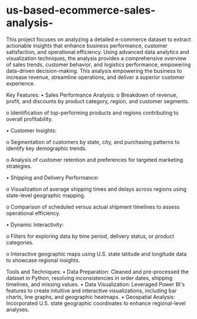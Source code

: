 # us-based-ecommerce-sales-analysis-
This project focuses on analyzing a detailed e-commerce dataset to extract actionable insights that enhance business performance,
customer satisfaction, and operational efficiency. Using advanced data analytics and visualization techniques, the analysis provides 
a comprehensive overview of sales trends, customer behavior, and logistics performance, empowering data-driven decision-making. 
This analysis empowering the business to increase revenue, streamline operations, and deliver a superior customer experience.

Key Features:
•	Sales Performance Analysis:
o	Breakdown of revenue, profit, and discounts by product category, region, and customer segments.

o	Identification of top-performing products and regions contributing to overall profitability.

•	Customer Insights:

o	Segmentation of customers by state, city, and purchasing patterns to identify key demographic trends.

o	Analysis of customer retention and preferences for targeted marketing strategies.

•	Shipping and Delivery Performance:

o	Visualization of average shipping times and delays across regions using state-level geographic mapping.

o	Comparison of scheduled versus actual shipment timelines to assess operational efficiency.

•	Dynamic Interactivity:

o	Filters for exploring data by time period, delivery status, or product categories.

o	Interactive geographic maps using U.S. state latitude and longitude data to showcase regional insights.

Tools and Techniques:
•	Data Preparation: Cleaned and pre-processed the dataset in Python, resolving inconsistencies in order dates, shipping timelines, and missing values.
•	Data Visualization: Leveraged Power BI's features to create intuitive and interactive visualizations, including bar charts, line graphs, and geographic heatmaps.
•	Geospatial Analysis: Incorporated U.S. state geographic coordinates to enhance regional-level analyses.
